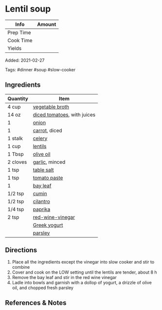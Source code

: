 # Lentil soup

| Info      | Amount |
| --------- | ------ |
| Prep Time |        |
| Cook Time |        |
| Yields    |        |

Added: 2021-02-27

Tags: #dinner #soup #slow-cooker

## Ingredients

| Quantity | Item                                                             |
| -------- | ---------------------------------------------------------------- |
| 4 cup    | [vegetable broth](../_ingredients/vegetable-broth.md)            |
| 14 oz    | [diced tomatoes](../_ingredients/diced-tomatoes.md), with juices |
| 1        | [onion](../_ingredients/onion.md)                                |
| 1        | [carrot](../_ingredients/carrot.md), diced                       |
| 1 stalk  | [celery](../_ingredients/celery.md)                              |
| 1 cup    | [lentils](../_ingredients/lentils.md)                            |
| 1 Tbsp   | [olive oil](../_ingredients/olive-oil.md)                        |
| 2 cloves | [garlic](../_ingredients/garlic.md), minced                      |
| 1 tsp    | [table salt](../_ingredients/table-salt.md)                      |
| 1 tsp    | [tomato paste](../_ingredients/tomato-paste.md)                  |
| 1        | [bay leaf](../_ingredients/bay-leaf.md)                          |
| 1/2 tsp  | [cumin](../_ingredients/cumin.md)                                |
| 1/2 tsp  | [cilantro](../_ingredients/cilantro.md)                          |
| 1/4 tsp  | [paprika](../_ingredients/paprika.md)                            |
| 2 tsp    | [red-wine-vinegar](../_ingredients/red-wine-vinegar.md)          |
|          | [Greek yogurt](../_ingredients/greek-yogurt.md)                  |
|          | [parsley](../_ingredients/parsley.md)                            |

## Directions

1. Place all the ingredients except the vinegar into slow cooker and stir to combine
2. Cover and cook on the LOW setting until the lentils are tender, about 8 h
3. Remove the bay leaf and stir in the red wine vinegar
4. Ladle into bowls and garnish with a dollop of yogurt, a drizzle of olive oil, and chopped fresh parsley

## References & Notes

[^1]: [Original recipe](https://www.thekitchn.com/recipe-slow-cooker-easy-lentil-soup-253472)

[^2]: Leftovers last in the fridge for up to 1 week, or 3 months in the freezer
